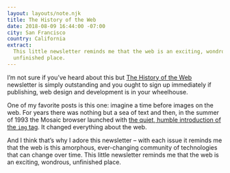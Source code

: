 ```yaml
---
layout: layouts/note.njk
title: The History of the Web
date: 2018-08-09 16:44:00 -07:00
city: San Francisco
country: California
extract:
  This little newsletter reminds me that the web is an exciting, wondrous,
  unfinished place.
---
```


I’m not sure if you’ve heard about this but [The History of the Web](https://thehistoryoftheweb.com/) newsletter is simply outstanding and you ought to sign up immediately if publishing, web design and development is in your wheelhouse.

One of my favorite posts is this one: imagine a time before images on the web. For years there was nothing but a sea of text and then, in the summer of 1993 the Mosaic browser launched with [the quiet, humble introduction of the `img` tag](https://thehistoryoftheweb.com/the-origin-of-the-img-tag/). It changed everything about the web.

And I think that’s why I adore this newsletter – with each issue it reminds me that the web is this amorphous, ever-changing community of technologies that can change over time. This little newsletter reminds me that the web is an exciting, wondrous, unfinished place.
